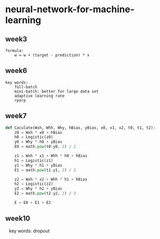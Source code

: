 # neural-network-for-machine-learning
## week3

    formula: 
        w = w + (target - prediction) * x

## week6

    key words:
        full-batch
        mini-batch: better for large data set
        adaptive learning rate
        rporp

## week7

```python
def Caculate(Wxh, Whh, Why, hBias, yBias, x0, x1, x2, t0, t1, t2):
    z0 = Wxh * x0 + hBias
    h0 = Logistic(z0)
    y0 = Why * h0 + yBias
    E0 = math.pow(t0-y0, 2) / 2

    z1 = Wxh * x1 + Whh * h0 + hBias
    h1 = Logistic(z1)
    y1 = Why * h1 + yBias
    E1 = math.pow(t1-y1, 2) / 2

    z2 = Wxh * x2 + Whh * h1 + hBias
    h2 = Logistic(z2)
    y2 = Why * h2 + yBias
    E2 = math.pow(t2-y2, 2) / 2

    E = E0 + E1 + E2
```
## week10
    
    key words:
        dropout
